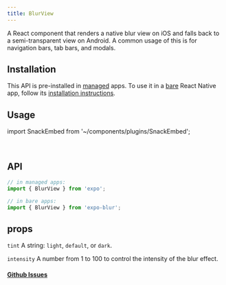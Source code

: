 ```yaml
---
title: BlurView
---
```


A React component that renders a native blur view on iOS and falls back to a semi-transparent view on Android. A common usage of this is for navigation bars, tab bars, and modals.

## Installation

This API is pre-installed in [managed](../../introduction/managed-vs-bare/#managed-workflow) apps. To use it in a [bare](../../introduction/managed-vs-bare/#bare-workflow) React Native app, follow its [installation instructions](https://github.com/expo/expo/tree/master/packages/expo-blur).

## Usage

import SnackEmbed from '~/components/plugins/SnackEmbed';

<SnackEmbed snackId="Bkbb_XnHW" />

<br />

<SnackEmbed snackId="BJM8eV3rZ" />

## API

```js
// in managed apps:
import { BlurView } from 'expo';

// in bare apps:
import { BlurView } from 'expo-blur';
```

## props

 `tint`
A string: `light`, `default`, or `dark`.

 `intensity`
A number from 1 to 100 to control the intensity of the blur effect.

#### [Github Issues](https://github.com/expo/expo/labels/BlurView)